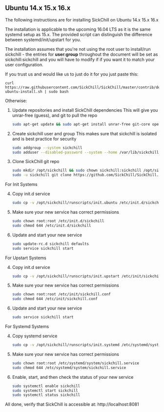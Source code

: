 ## Ubuntu 14.x 15.x 16.x
The following instructions are for installing SickChill on Ubuntu 14.x 15.x 16.x
 
The installation is applicable to the upcoming 16.04 LTS as it is the same systemd setup as 15.x. The provided script can distinguish the difference between systemd/init/upstart for you. 
 
The installation assumes that you're not using the root user to install/run sickchill - the entries for **user:group** throughout the document will be set as sickchill:sickchill and you will have to modify if if you want it to match your user configuration.
 
If you trust us and would like us to just do it for you just paste this:

	curl https://raw.githubusercontent.com/SickChill/SickChill/master/contrib/debian-ubuntu-install.sh | sudo bash
	
Otherwise:
 
1. Update repositories and install SickChill dependencies
    This will give you unrar-free (guess), and git to pull the repo
 
   ```bash
   sudo apt-get update && sudo apt-get install unrar-free git-core openssl libssl-dev python2.7
   ```
 
2. Create sickchill user and group
    This makes sure that sickchill is isolated and is best practice for security
   
    ```bash
    sudo addgroup --system sickchill
    sudo adduser --disabled-password --system --home /var/lib/sickchill --gecos "SickChill" --ingroup sickchill sickchill
    ```
   
3. Clone SickChill git repo
 
    ```bash
    sudo mkdir /opt/sickchill && sudo chown sickchill:sickchill /opt/sickchill
    sudo -u sickchill git clone https://github.com/SickChill/SickChill.git /opt/sickchill
    ```

For Init Systems
	
4. Copy init.d service
 
    ```bash
    sudo cp -v /opt/sickchill/runscripts/init.ubuntu /etc/init.d/sickchill
    ```
 
5. Make sure your new service has correct permissions
 
    ```bash
    sudo chown root:root /etc/init.d/sickchill
    sudo chmod 644 /etc/init.d/sickchill
    ```
 
6. Update and start your new service
   
    ```bash
    sudo update-rc.d sickchill defaults
	sudo service sickchill start
    ```
	
For Upstart Systems

4. Copy init.d service
 
    ```bash
    sudo cp -v /opt/sickchill/runscripts/init.upstart /etc/init/sickchill.conf
    ```

5. Make sure your new service has correct permissions
 
    ```bash
    sudo chown root:root /etc/init/sickchill.conf
    sudo chmod 644 /etc/init/sickchill.conf
    ```

6. Update and start your new service
   
    ```bash
    sudo service sickchill start
    ```

For Systemd Systems

4. Copy systemd service
 
    ```bash
    sudo cp -v /opt/sickchill/runscripts/init.systemd /etc/systemd/system/sickchill.service
    ```
 
5. Make sure your new service has correct permissions
 
    ```bash
    sudo chown root:root /etc/systemd/system/sickchill.service
    sudo chmod 644 /etc/systemd/system/sickchill.service
    ```
 
6. Enable, start, and then check the status of your new service
   
    ```bash
    sudo systemctl enable sickchill
    sudo systemctl start sickchill
    sudo systemctl status sickchill
    ```

All done, verify that SickChill is accessible at: http://localhost:8081
